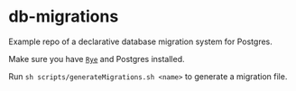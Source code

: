 # db-migrations

Example repo of a declarative database migration system for Postgres.


Make sure you have [`Rye`](https://rye.astral.sh/guide/) and Postgres installed.

Run `sh scripts/generateMigrations.sh <name>` to generate a migration file.